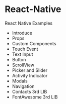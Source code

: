 # React-Native
React Native Examples

* Introduce
* Props
* Custom Components
* Touch Event
* Text Input
* Button
* ScrollView
* Picker and Slider
* Activity Indicator
* Modals
* Navigation
* Contacts 3rd LIB
* FontAwesome 3rd LIB